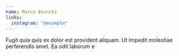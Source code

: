 ```yaml
---
name: Marco Bianchi
links:
  instagram: "@example"
---
```

Fugit quia quis ex dolor est provident aliquam. Ut impedit molestiae perferendis amet. Ea odit laborum e